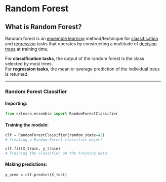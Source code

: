 # Random Forest

## What is Random Forest?

Random forest is an [ensemble learning](https://en.wikipedia.org/wiki/Ensemble_learning) method/technique for [classification](https://en.wikipedia.org/wiki/Statistical_classification) and [regression](https://en.wikipedia.org/wiki/Regression_analysis) tasks that operates by constructing a multitude of [decision trees](https://en.wikipedia.org/wiki/Decision_tree_learning) at training time.&#x20;

For **classification tasks**, the output of the random forest is the class selected by most trees.\
For **regression tasks**, the mean or average prediction of the individual trees is returned.

***

### Random Forest Classifier

#### Importing:

```python
from sklearn.ensemble import RandomForestClassifier

```

#### Training the module:

```python
clf = RandomForestClassifier(random_state=42)
# Creating a Random Forest classifier object

clf.fit(X_train, y_train)
# Training the classifier on the training data
```

#### Making predictions:

```
y_pred = clf.predict(X_test)
```


